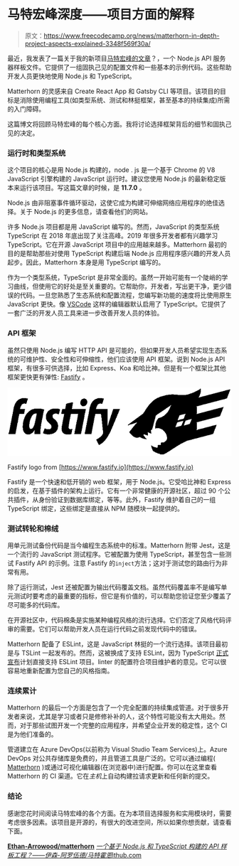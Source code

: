 # 马特宏峰深度——项目方面的解释

> 原文：<https://www.freecodecamp.org/news/matterhorn-in-depth-project-aspects-explained-3348f569f30a/>

最近，我发表了一篇关于我的新项目[马特宏峰的](https://github.com/Ethan-Arrowood/matterhorn)[文章](https://medium.freecodecamp.org/announcing-matterhorn-a-node-js-api-server-boilerplate-4994759f1bf6)？，一个 Node.js API 服务器样板文件。它提供了一组固执己见的配置文件和一些基本的示例代码。这些帮助开发人员更快地使用 Node.js 和 TypeScript。

Matterhorn 的灵感来自 Create React App 和 Gatsby CLI 等项目。该项目的目标是消除使用编程工具(如类型系统、测试和林挺框架，甚至基本的持续集成)所需的入门障碍。

这篇博文将回顾马特宏峰的每个核心方面。我将讨论选择框架背后的细节和固执己见的决定。

### 运行时和类型系统

这个项目的核心是用 Node.js 构建的，node . js 是一个基于 Chrome 的 V8 JavaScript 引擎构建的 JavaScript 运行时。建议您使用 Node.js 的最新稳定版本来运行该项目。写这篇文章的时候，是 **11.7.0** 。

Node.js 由非阻塞事件循环驱动，这使它成为构建可伸缩网络应用程序的绝佳选择。关于 Node.js 的更多信息，请查看他们的网站。

许多 Node.js 项目都是用 JavaScript 编写的。然而，JavaScript 的类型系统 TypeScript 在 2018 年底出现了关注高峰。2019 年很多开发者都有兴趣学习 TypeScript。它在开源 JavaScript 项目中的应用越来越多。Matterhorn 最初的目的是帮助那些对使用 TypeScript 构建后端 Node.js 应用程序感兴趣的开发人员起步。因此，Matterhorn 本身是用 TypeScript 编写的。

作为一个类型系统，TypeScript 是非常全面的。虽然一开始可能有一个陡峭的学习曲线，但使用它的好处是至关重要的。它帮助你，开发者，写出更干净，更少错误的代码。一旦您熟悉了生态系统和配置流程，您编写新功能的速度将比使用原生 JavaScript 更快。像 [VSCode](https://code.visualstudio.com/) 这样的编辑器默认启用了 TypeScript。它提供了一套广泛的开发人员工具来进一步改善开发人员的体验。

### API 框架

虽然只使用 Node.js 编写 HTTP API 是可能的，但如果开发人员希望实现生态系统的可维护性、安全性和可伸缩性，他们应该使用 API 框架。说到 Node.js API 框架，有很多可供选择，比如 Express、Koa 和哈比神。但是有一个框架比其他框架更快更有弹性: [Fastify](https://www.fastify.io/) 。

![Q8r068DOB8vOuyi-G1DtNEQWMUW-so1bn6xN](img/7b532e2486e055184ffa9415f0a3dbf2.png)

Fastify logo from [https://www.fastify.io](https://www.fastify.io)

Fastify 是一个快速和低开销的 web 框架，用于 Node.js。它受哈比神和 Express 的启发，在基于插件的架构上运行。它有一个非常健康的开源社区，超过 90 个公共插件，从身份验证到数据库绑定，等等。此外，Fastify 维护着自己的一组 TypeScript 绑定，这些绑定是直接从 NPM 随模块一起提供的。

### 测试转轮和棉绒

用单元测试备份代码是当今编程生态系统中的标准。Matterhorn 附带 Jest，这是一个流行的 JavaScript 测试程序。它被配置为使用 TypeScript，甚至包含一些测试 Fastify API 的示例。注意 Fastify 的`inject`方法；这对于测试您的路由行为非常有用。

除了运行测试，Jest 还被配置为输出代码覆盖文档。虽然代码覆盖率不是编写单元测试时要考虑的最重要的指标，但它是有价值的，可以帮助您验证您至少覆盖了尽可能多的代码库。

在开源社区中，代码棉条是实施某种编程风格的流行选择。它们否定了风格代码评审的需要。它们可以帮助开发人员在运行代码之前发现代码中的错误。

Matterhorn 配备了 ESLint，这是 JavaScript 林挺的一个流行选择。该项目最初是与 TSLint 一起发布的。然而，这被换成了支持 ESLint，因为 TypeScript [正式宣布](https://github.com/Microsoft/TypeScript/issues/29288)计划直接支持 ESLint 项目。linter 的配置符合项目维护者的意见。它可以很容易地重新配置为您自己的风格指南。

### 连续累计

Matterhorn 的最后一个方面是包含了一个完全配置的持续集成管道。对于很多开发者来说，尤其是学习或者只是修修补补的人，这个特性可能没有太大用处。然而，对于那些试图开发一个完整的应用程序，并希望企业开发的稳定性，这个 CI 是为他们准备的。

管道建立在 Azure DevOps(以前称为 Visual Studio Team Services)上。Azure DevOps 对公共存储库是免费的，并且管道工具是广泛的。它可以通过编程( [Matterhorn](https://github.com/Ethan-Arrowood/matterhorn/blob/master/azure-pipelines.yml) )或通过可视化编辑器(在浏览器中)进行配置。你可以在这里查看 Matterhorn 的 CI 渠道。它在*主机*上自动构建拉请求更新和任何新的提交。

### 结论

感谢您花时间阅读马特宏峰的各个方面。在为本项目选择服务和实用模块时，需要考虑很多因素。该项目是开源的，有很大的改进空间，所以如果你想贡献，请查看下面。

[**Ethan-Arrowood/matterhorn**](https://github.com/Ethan-Arrowood/matterhorn)
[*一个基于 Node.js 和 TypeScript 构建的 API 样板工程？——伊森-阿罗伍德/马特霍恩*ithub.com](https://github.com/Ethan-Arrowood/matterhorn)